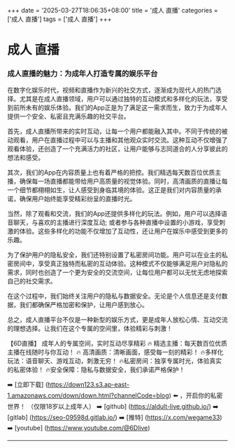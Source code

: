 +++
date = '2025-03-27T18:06:35+08:00'
title = '成人 直播'
categories = ['成人 直播']
tags = ['成人 直播']
+++

# 成人 直播

### 成人直播的魅力：为成年人打造专属的娱乐平台

在数字化娱乐时代，视频和直播作为新兴的社交方式，逐渐成为现代人的热门选择。尤其是在成人直播领域，用户可以通过独特的互动模式和多样化的玩法，享受到前所未有的娱乐体验。我们的App正是为了满足这一需求而生，致力于为成年人提供一个安全、私密且充满乐趣的社交平台。

首先，成人直播所带来的实时互动，让每一个用户都能融入其中。不同于传统的被动观看，用户在直播过程中可以与主播和其他观众实时交流。这种互动不仅增强了观看体验，还创造了一个充满活力的社区，让用户能够与志同道合的人分享彼此的想法和感受。

其次，我们的App在内容质量上也有着严格的把控。我们精选每天数百位优质主播，确保每一场直播都能带给用户高质量的视觉体验。同时，高清画质的直播让每一个细节都栩栩如生，让人感受到身临其境的体验。这正是我们对内容质量的承诺，确保用户始终能享受精彩纷呈的直播时光。

当然，除了观看和交流，我们的App还提供多样化的玩法。例如，用户可以选择语音聊天，与喜欢的主播进行深度互动; 或者参与各种直播中设置的小游戏，享受刺激的体验。这些多样化的功能不仅增加了互动性，还让用户在娱乐中感受到更多的乐趣。

为了保护用户的隐私安全，我们还特别设置了私密房间功能。用户可以在业主的私密房间中，享受真正独特而私密的互动体验。这种模式不仅能够满足用户对隐私的需求，同时也创造了一个更为安全的交流空间，让每位用户都可以无忧无虑地探索自己的社交需求。

在这个过程中，我们始终关注用户的隐私与数据安全。无论是个人信息还是支付数据，我们都确保严格加密和保护，让用户感到放心。

总之，成人直播平台不仅是一种新型的娱乐方式，更是成年人放松心情、互动交流的理想选择。让我们在这个专属的空间里，体验精彩与刺激！

【6D直播】
成年人的专属空间，实时互动尽享精彩
🔥 精选主播：每天数百位优质主播在线随时与你互动！
🔥 高清画质：清晰画面，感受每一刻的精彩！
🔥多样化玩法：语音聊天、游戏互动，刺激无穷！
🔥私密房间：独享专属时光，体验真实的私密体验！
🔥安全保障：隐私与数据安全，我们承诺严格保护！

➡️ [立即下载] (https://down123.s3.ap-east-1.amazonaws.com/down/down.html?channelCode=blog) ⬅️ ，开启你的私密世界！
（仅限18岁以上成年人）
➡️ [github] (https://aldult-live.github.io/)
➡️ [gitlab] (https://seo-09598d.gitlab.io/)
➡️ [推特] (https://x.com/wegame33)
➡️ [youtube] (https://www.youtube.com/@6Dlive)

---
